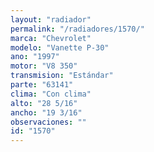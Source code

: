 ```yaml
---
layout: "radiador"
permalink: "/radiadores/1570/"
marca: "Chevrolet"
modelo: "Vanette P-30"
ano: "1997"
motor: "V8 350"
transmision: "Estándar"
parte: "63141"
clima: "Con clima"
alto: "28 5/16"
ancho: "19 3/16"
observaciones: ""
id: "1570"
---
```


